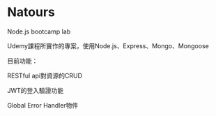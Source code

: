 # Natours
Node.js bootcamp lab

Udemy課程所實作的專案，使用Node.js、Express、Mongo、Mongoose

目前功能： 

RESTful api對資源的CRUD

JWT的登入驗證功能

Global Error Handler物件

